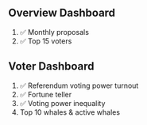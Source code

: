## Overview Dashboard
1. ✅ Monthly proposals
2. ✅ Top 15 voters

## Voter Dashboard
1. ✅ Referendum voting power turnout
2. ✅ Fortune teller
3. ✅ Voting power inequality
4. Top 10 whales & active whales
